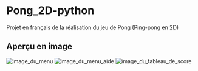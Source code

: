 # Pong_2D-python

Projet en français de la réalisation du jeu de Pong (Ping-pong en 2D)


## Aperçu en image
![image_du_menu](https://github.com/dimitrii-benoit-iut/Pong_2D-python/blob/main/ressources/img/menu.png)
![image_du_menu_aide](https://github.com/dimitrii-benoit-iut/Pong_2D-python/blob/main/ressources/img/aide.png)
![image_du_tableau_de_score](https://github.com/dimitrii-benoit-iut/Pong_2D-python/blob/main/ressources/img/scoreboard.png)
